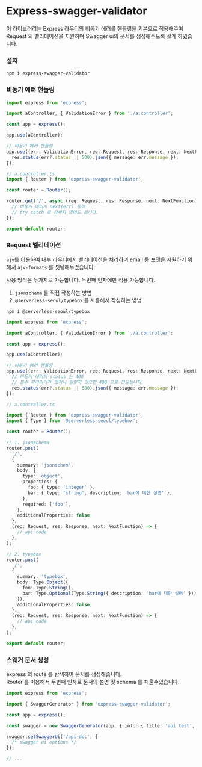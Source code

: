 # Express-swagger-validator

이 라이브러리는 Express 라우터의 비동기 에러를 핸들링을 기본으로 적용해주며  
Request 의 벨리데이션을 지원하며 Swagger ui의 문서를 생성해주도록 설계 하였습니다.

### 설치

```
npm i express-swagger-validator
```

### 비동기 에러 핸들링

```ts
import express from 'express';

import aController, { ValidationError } from './a.controller';

const app = express();

app.use(aController);

// 비동기 에러 핸들링
app.use((err: ValidationError, req: Request, res: Response, next: NextFunction) => {
  res.status(err?.status || 500).json({ message: err.message });
});
```

```ts
// a.controller.ts
import { Router } from 'express-swagger-validator';

const router = Router();

router.get('/', async (req: Request, res: Response, next: NextFunction) => {
  // 비동기 에러시 next(err) 동작
  // try catch 로 감싸지 않아도 됩니다.
});

export default router;
```

### Request 벨리데이션

`ajv`를 이용하여 내부 라우터에서 벨리데이션을 처리하며 email 등 포맷을 지원하기 위해서 `ajv-formats` 를 셋팅해두었습니다.

사용 방식은 두가지로 가능합니다. 두번째 인자에만 적용 가능합니다.

1. `jsonschema` 를 직접 작성하는 방법
2. `@serverless-seoul/typebox` 를 사용해서 작성하는 방법

```
npm i @serverless-seoul/typebox
```

```ts
import express from 'express';

import aController, { ValidationError } from './a.controller';

const app = express();

app.use(aController);

// 비동기 에러 핸들링
app.use((err: ValidationError, req: Request, res: Response, next: NextFunction) => {
  // 비동기 에러의 status 는 400
  // 필수 파라미터가 없거나 알맞지 않으면 400 으로 전달됩니다.
  res.status(err?.status || 500).json({ message: err.message });
});
```

```ts
// a.controller.ts

import { Router } from 'express-swagger-validator';
import { Type } from '@serverless-seoul/typebox';

const router = Router();

// 1. jsonschema
router.post(
  '/',
  {
    summary: 'jsonschem',
    body: {
      type: 'object',
      properties: {
        foo: { type: 'integer' },
        bar: { type: 'string', description: 'bar에 대한 설명' },
      },
      required: ['foo'],
    },
    additionalProperties: false,
  },
  (req: Request, res: Response, next: NextFunction) => {
    // api code
  },
);

// 2. typebox
router.post(
  '/',
  {
    summary: 'typebox',
    body: Type.Object({
      foo: Type.String(),
      bar: Type.Optional(Type.String({ description: 'bar에 대한 설명' })),
    }),
    additionalProperties: false,
  },
  (req: Request, res: Response, next: NextFunction) => {
    // api code
  },
);

export default router;
```

### 스웨거 문서 생성

express 의 route 를 탐색하여 문서를 생성해줍니다.  
Router 를 이용해서 두번째 인자로 문서의 설명 및 schema 를 채울수있습니다.

```ts
import express from 'express';

import { SwaggerGenerator } from 'express-swagger-validator';

const app = express();

const swagger = new SwaggerGenerator(app, { info: { title: 'api test', version: '1.0.0' } });

swagger.setSwaggerUi('/api-doc', {
  /* swagger ui options */
});

// ...
```
